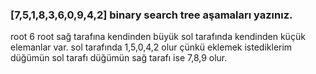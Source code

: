 ### [7,5,1,8,3,6,0,9,4,2] binary search tree aşamaları yazınız.
root 6
root sağ tarafına kendinden büyük sol tarafında kendinden küçük elemanlar var.
  sol tarafında 1,5,0,4,2 olur çünkü eklemek istediklerim düğümün sol  tarafı düğümün sağ tarafı  ise 7,8,9 olur.
